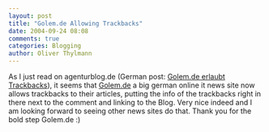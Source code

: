 ```yaml
---
layout: post
title: "Golem.de Allowing Trackbacks"
date: 2004-09-24 08:08
comments: true
categories: Blogging
author: Oliver Thylmann
---
```



As I just read on agenturblog.de (German post: [Golem.de erlaubt Trackbacks](http://www.agenturblog.de/archives/2004/09/golemde_erlaubt.html)), it seems that [Golem.de](http://www.golem.de/) a big german online it news site now allows trackbacks to their articles, putting the info of the trackbacks right in there next to the comment and linking to the Blog. Very nice indeed and I am looking forward to seeing other news sites do that. Thank you for the bold step Golem.de :)


